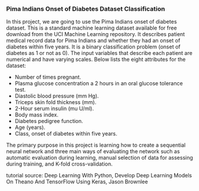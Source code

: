 <h3>Pima Indians Onset of Diabetes Dataset Classification</h3>
 
 <p>
 In this project, we are going to use the Pima Indians onset of diabetes dataset. This is a
standard machine learning dataset available for free download from the UCI Machine Learning
repository. It describes patient medical record data for Pima Indians and whether they had an
onset of diabetes within five years. It is a binary classification problem (onset of diabetes as 1
or not as 0). The input variables that describe each patient are numerical and have varying
scales. Below lists the eight attributes for the dataset:
 </p>
 
 <ul>
 <li>Number of times pregnant.</li>

 <li>Plasma glucose concentration a 2 hours in an oral glucose tolerance test.</li>

 <li>Diastolic blood pressure (mm Hg).</li>

 <li>Triceps skin fold thickness (mm).</li>

 <li>2-Hour serum insulin (mu U/ml).</li>

 <li>Body mass index.</li>

 <li>Diabetes pedigree function.</li>

 <li>Age (years). </li>

 <li>Class, onset of diabetes within five years. </li>
 
 </ul>
 
<p>
The primary purpose in this project is learning how to create a sequential neural network and three main ways of evaluating the network such as automatic evaluation during learning, manual selection of data for assessing during training, and K-fold cross-validation.
</p>

<p>tutorial source: Deep Learning With Python, Develop Deep Learning Models On Theano And TensorFlow Using
Keras, Jason Brownlee</p>
